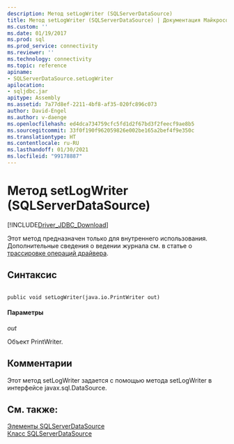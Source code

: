 ```yaml
---
description: Метод setLogWriter (SQLServerDataSource)
title: Метод setLogWriter (SQLServerDataSource) | Документация Майкрософт
ms.custom: ''
ms.date: 01/19/2017
ms.prod: sql
ms.prod_service: connectivity
ms.reviewer: ''
ms.technology: connectivity
ms.topic: reference
apiname:
- SQLServerDataSource.setLogWriter
apilocation:
- sqljdbc.jar
apitype: Assembly
ms.assetid: 7a77d8ef-2211-4bf8-af35-020fc896c073
author: David-Engel
ms.author: v-daenge
ms.openlocfilehash: ed4dca734759cfc5fd1d2f67bd3f2feecf9ae8b5
ms.sourcegitcommit: 33f0f190f962059826e002be165a2bef4f9e350c
ms.translationtype: HT
ms.contentlocale: ru-RU
ms.lasthandoff: 01/30/2021
ms.locfileid: "99178887"
---
```

# <a name="setlogwriter-method-sqlserverdatasource"></a>Метод setLogWriter (SQLServerDataSource)
[!INCLUDE[Driver_JDBC_Download](../../../includes/driver_jdbc_download.md)]

  Этот метод предназначен только для внутреннего использования. Дополнительные сведения о ведении журнала см. в статье о [трассировке операций драйвера](../../../connect/jdbc/tracing-driver-operation.md).  
  
## <a name="syntax"></a>Синтаксис  
  
```  
  
public void setLogWriter(java.io.PrintWriter out)  
```  
  
#### <a name="parameters"></a>Параметры  
 *out*  
  
 Объект PrintWriter.  
  
## <a name="remarks"></a>Комментарии  
 Этот метод setLogWriter задается с помощью метода setLogWriter в интерфейсе javax.sql.DataSource.  
  
## <a name="see-also"></a>См. также:  
 [Элементы SQLServerDataSource](../../../connect/jdbc/reference/sqlserverdatasource-members.md)   
 [Класс SQLServerDataSource](../../../connect/jdbc/reference/sqlserverdatasource-class.md)  
  
  
